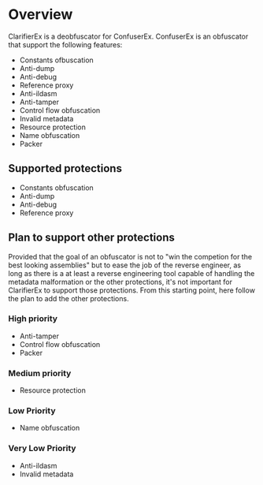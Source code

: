 # Overview

ClarifierEx is a deobfuscator for ConfuserEx.
ConfuserEx is an obfuscator that support the following features:
  - Constants ofbuscation
  - Anti-dump
  - Anti-debug
  - Reference proxy
  - Anti-ildasm
  - Anti-tamper
  - Control flow obfuscation
  - Invalid metadata
  - Resource protection
  - Name obfuscation
  - Packer


## Supported protections
  - Constants obfuscation
  - Anti-dump
  - Anti-debug
  - Reference proxy

## Plan to support other protections
Provided that the goal of an obfuscator is not to "win the competion for the best looking assemblies" but to ease the job of the reverse engineer, as long as there is a at least a reverse engineering tool capable of handling the metadata malformation or the other protections, it's not important for ClarifierEx to support those protections. From this starting point, here follow the plan to add the other protections.

### High priority
  - Anti-tamper
  - Control flow obfuscation
  - Packer

### Medium priority
  - Resource protection

### Low Priority
  - Name obfuscation

### Very Low Priority
  - Anti-ildasm
  - Invalid metadata
